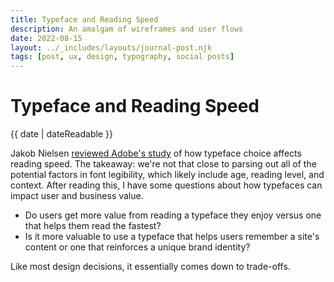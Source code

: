 ```yaml
---
title: Typeface and Reading Speed
description: An amalgam of wireframes and user flows
date: 2022-08-15
layout: ../_includes/layouts/journal-post.njk
tags: [post, ux, design, typography, social posts]
---
```


# Typeface and Reading Speed

<time datetime="{{ date | dateIso }}">{{ date | dateReadable }}</time>

Jakob Nielsen [reviewed Adobe's study](https://www.nngroup.com/articles/best-font-for-online-reading/) of how typeface choice affects reading speed. The takeaway: we're not that close to parsing out all of the potential factors in font legibility, which likely include age, reading level, and context. After reading this, I have some questions about how typefaces can impact user and business value.

- Do users get more value from reading a typeface they enjoy versus one that helps them read the fastest?
- Is it more valuable to use a typeface that helps users remember a site's content or one that reinforces a unique brand identity?

Like most design decisions, it essentially comes down to trade-offs.
